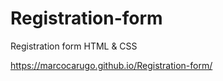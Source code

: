 # Registration-form
Registration form HTML &amp; CSS

https://marcocarugo.github.io/Registration-form/
